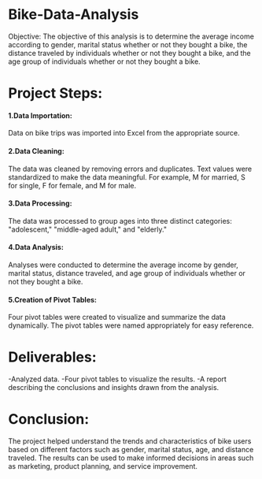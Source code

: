 # Bike-Data-Analysis

Objective:
The objective of this analysis is to determine the average income according to gender, marital status whether or not they bought a bike, the distance traveled by individuals whether or not they bought a bike, and the age group of individuals whether or not they bought a bike.

# Project Steps:
#### 1.Data Importation:

Data on bike trips was imported into Excel from the appropriate source.
#### 2.Data Cleaning:

The data was cleaned by removing errors and duplicates.
Text values were standardized to make the data meaningful. For example, M for married, S for single, F for female, and M for male.
#### 3.Data Processing:

The data was processed to group ages into three distinct categories: "adolescent," "middle-aged adult," and "elderly."
#### 4.Data Analysis:

Analyses were conducted to determine the average income by gender, marital status, distance traveled, and age group of individuals whether or not they bought a bike.
#### 5.Creation of Pivot Tables:

Four pivot tables were created to visualize and summarize the data dynamically.
The pivot tables were named appropriately for easy reference.
# Deliverables:
 -Analyzed data.
 -Four pivot tables to visualize the results.
 -A report describing the conclusions and insights drawn from the analysis.
 
# Conclusion:
The project helped understand the trends and characteristics of bike users based on different factors such as gender, marital status, age, and distance traveled. The results can be used to make informed decisions in areas such as marketing, product planning, and service improvement.
